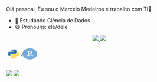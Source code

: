 Olá pessoal, Eu sou o Marcelo Medeiros e trabalho com TI👋



- 🌱 Estudando Ciência de Dados
- 😄 Pronouns: ele/dele

<div align="center">
  <a href="https://github.com/marceloanalytics">
  <img height="135em" src="https://github-readme-stats.vercel.app/api?username=marceloanalytics&show_icons=true&theme=dark&include_all_commits=true&count_private=true"/>
  <img height="135em" src="https://github-readme-stats.vercel.app/api/top-langs/?username=marceloanalytics&layout=compact&langs_count=7&theme=dark"/>
</div>
  
<div style="display: inline_block"><br>
  <img align="center" alt="Rafa-Python" height="30" width="40" src="https://raw.githubusercontent.com/devicons/devicon/master/icons/python/python-original.svg">
  <img align="center" alt="Rafa-Csharp" height="30" width="40" src="https://raw.githubusercontent.com/devicons/devicon/master/icons/rstudio/rstudio-original.svg">
</div>
  
##
  
<div>
 <a href = "mailto:marcelo.analytics@gmail.com"><img src="https://img.shields.io/badge/-Gmail-%23333?style=for-the-badge&logo=gmail&logoColor=white" target="_blank"></a>
  <a href="https://www.linkedin.com/in/marcelomedeiros1/" target="_blank"><img src="https://img.shields.io/badge/-LinkedIn-%230077B5?style=for-the-badge&logo=linkedin&logoColor=white" target="_blank"></a> 
</div>
